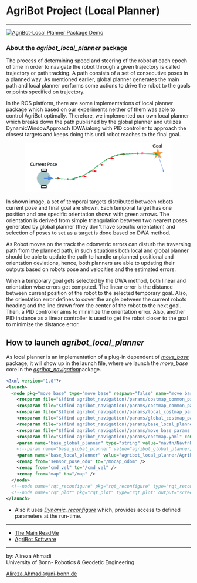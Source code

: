 # AgriBot Project (Local Planner)

---


[![AgriBot-Local Planner Package Demo](http://img.youtube.com/vi/xCAXH3JesxI/0.jpg)](https://www.youtube.com/watch?time_continue=1&v=xCAXH3JesxI "AgriBot-Local Planner Package Demo")

### About the *agribot_local_planner* package
The process of determining speed and steering of the robot at each epoch of time in order to navigate the robot through a given trajectory is called trajectory or path tracking. A path consists of a set of consecutive poses in a planned way. As mentioned earlier, global planner generates the main path and local planner performs some actions to drive the robot to the goals or points specified on trajectory. 

In the ROS platform, there are some implementations of local planner package which based on our experiments neither of them was able to control AgriBot optimally. Therefore, we implemented our own local planner which breaks down the path published by the global planner and utilizes DynamicWindowApproach (DWA)along with PID controller to approach the closest targets and keeps doing this until robot reaches to the final goal. 

<div align="center">
	<img src="/doc/images/alp.png" alt="navgraph" width="400" title="navgraph"/>
</div>

In shown image, a set of temporal targets distributed between robots current pose and final goal are shown. Each temporal target has one position and one specific orientation shown with green arrows. The orientation is derived from simple triangulation between two nearest poses generated by global planner (they don't have specific orientation) and selection of poses to set as a target is done based on DWA method. 

As Robot moves on the track the odometric errors can disturb the traversing path from the planned path, in such situations both local and global planner should be able to update the path to handle unplanned positional and orientation deviations, hence, both planners are able to updating their outputs based on robots pose and velocities and the estimated errors.

When a temporary goal gets selected by the DWA method, both linear and orientation wise errors get computed. The linear error is the distance between current position of the robot to the selected temporary goal. Also, the orientation error defines to cover the angle between the current robots heading and the line drawn from the center of the robot to the next goal. Then, a PID controller aims to minimize the orientation error. Also, another PID instance as a linear controller is used to get the robot closer to the goal to minimize the distance error. 

## How to launch *agribot_local_planner*
As local planner is an implementation of a plug-in dependent of [*move_base*](http://wiki.ros.org/move_base) package, it will show up in the launch file, where we launch the *move_base* core in the [*agribot_navigation*](https://github.com/alirezaahmadi/Agribot/blob/master/doc/api/agribot_navigation.md)package.

```xml
<?xml version="1.0"?>
<launch>
  <node pkg="move_base" type="move_base" respawn="false" name="move_base"  output="screen">
    <rosparam file="$(find agribot_navigation)/params/costmap_common_params.yaml" command="load" ns="global_costmap" />
    <rosparam file="$(find agribot_navigation)/params/costmap_common_params.yaml" command="load" ns="local_costmap" />
    <rosparam file="$(find agribot_navigation)/params/local_costmap_params.yaml" command="load" />
    <rosparam file="$(find agribot_navigation)/params/global_costmap_params.yaml" command="load" />
    <rosparam file="$(find agribot_navigation)/params/base_local_planner_params.yaml" command="load" />
    <rosparam file="$(find agribot_navigation)/params/move_base_params.yaml" command="load" />
    <rosparam file="$(find agribot_navigation)/params/costmap.yaml" command="load" ns="/costmap_node/costmap" />
    <param name="base_global_planner" type="string" value="navfn/NavfnROS"/>
    <!--param name="base_global_planner" value="agribot_global_planner/AgribotGlobalPlanner"/-->
    <param name="base_local_planner" value="agribot_local_planner/AgribotLocalPlanner"/>
    <remap from="sensor_pose_odo" to="/mocap_odom" />
    <remap from="cmd_vel" to="/cmd_vel" />
    <remap from="map" to="/map" />
  </node>
  <!--node name="rqt_reconfigure" pkg="rqt_reconfigure" type="rqt_reconfigure" output="screen"/-->
  <!--node name="rqt_plot" pkg="rqt_plot" type="rqt_plot" output="screen"/-->
</launch>
```

* Also it uses [*Dynamic_reconfigure*](http://wiki.ros.org/dynamic_reconfigure) which, provides access to defined parameters at the run-time. 

--- 
* [The Main ReadMe](https://github.com/alirezaahmadi/Agribot/blob/master/README.md)
* [AgriBot Software](https://github.com/alirezaahmadi/Agribot/blob/master/doc/api.md)

--- 
 by: Alireza Ahmadi                                     
 University of Bonn- Robotics & Geodetic Engineering
 
 Alireza.Ahmadi@uni-bonn.de                             
 [](https://www.AlirezaAhmadi.xyz)





